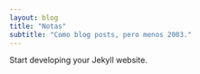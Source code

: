 ```yaml
---
layout: blog
title: "Notas"
subtitle: "Como blog posts, pero menos 2003."
---
```


Start developing your Jekyll website.
